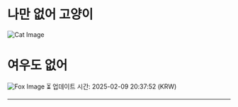 
# 나만 없어 고양이

![Cat Image](https://cdn2.thecatapi.com/images/MjAzNDA2Mg.jpg)

# 여우도 없어
![Fox Image](https://randomfox.ca/images/24.jpg)
⏳ 업데이트 시간: 2025-02-09 20:37:52 (KRW)

---
